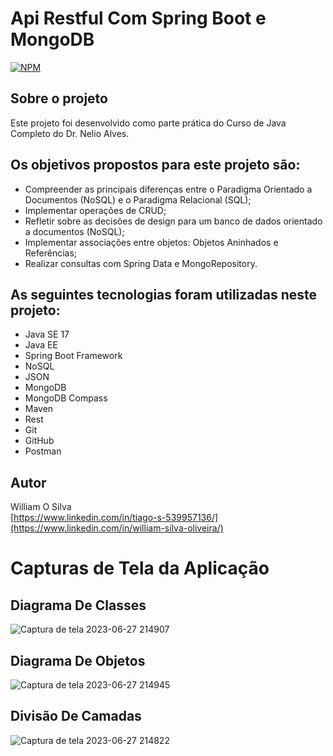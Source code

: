 # Api Restful Com Spring Boot e MongoDB
[![NPM](https://img.shields.io/npm/l/react)](https://github.com/tiagosgomes/Api-Restful-Spring-Boot-MongoDB/blob/main/LICENSE)

## Sobre o projeto

Este projeto foi desenvolvido como parte prática do Curso de Java Completo do Dr. Nelio Alves.

## Os objetivos propostos para este projeto são:
* Compreender as principais diferenças entre o Paradigma Orientado a Documentos (NoSQL) e o Paradigma Relacional (SQL);
* Implementar operações de CRUD;
* Refletir sobre as decisões de design para um banco de dados orientado a documentos (NoSQL);
* Implementar associações entre objetos: Objetos Aninhados e Referências;
* Realizar consultas com Spring Data e MongoRepository.

## As seguintes tecnologias foram utilizadas neste projeto:
* Java SE 17
* Java EE
* Spring Boot Framework
* NoSQL
* JSON
* MongoDB
* MongoDB Compass
* Maven
* Rest
* Git
* GitHub
* Postman

## Autor

William O Silva  
[https://www.linkedin.com/in/tiago-s-539957136/](https://www.linkedin.com/in/william-silva-oliveira/)  

# Capturas de Tela da Aplicação

## Diagrama De Classes


![Captura de tela 2023-06-27 214907](https://github.com/WillOli/workshop-spring-boot-mongodb/assets/70415260/8d10b8cf-3ac6-46e9-b046-ee454b737802)

## Diagrama De Objetos
![Captura de tela 2023-06-27 214945](https://github.com/WillOli/workshop-spring-boot-mongodb/assets/70415260/31b88515-f01b-43a7-8adb-97288e62b91f)


## Divisão De Camadas

 ![Captura de tela 2023-06-27 214822](https://github.com/WillOli/workshop-spring-boot-mongodb/assets/70415260/695ae65e-ad3d-4b9b-bae8-61b6adacab3a)
